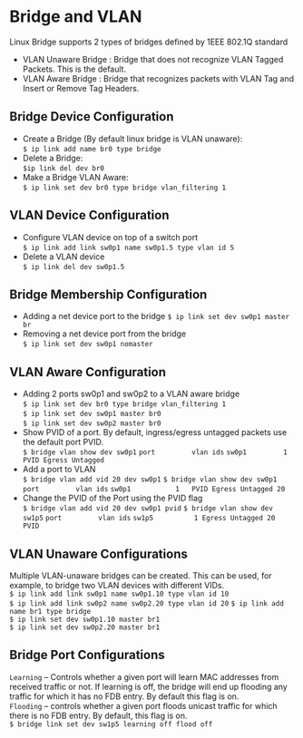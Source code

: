 # Bridge and VLAN
Linux Bridge supports 2 types of bridges defined by 1EEE 802.1Q standard  
- VLAN Unaware Bridge : Bridge that does not recognize VLAN Tagged Packets. This is the default.
- VLAN Aware Bridge : Bridge that recognizes packets with VLAN Tag and Insert or Remove Tag Headers.

## Bridge Device Configuration
* Create a Bridge (By default linux bridge is VLAN unaware):  
`$ ip link add name br0 type bridge`
* Delete a Bridge:  
  `$ip link del dev br0`
* Make a Bridge VLAN Aware:  
`$ ip link set dev br0 type bridge vlan_filtering 1`

## VLAN Device Configuration
* Configure VLAN device on top of a switch port  
`$ ip link add link sw0p1 name sw0p1.5 type vlan id 5`
* Delete a VLAN device  
`$ ip link del dev sw0p1.5`

## Bridge Membership Configuration
* Adding a net device port to the bridge
`$ ip link set dev sw0p1 master br`
* Removing a net device port from the bridge  
`$ ip link set dev sw0p1 nomaster`
## VLAN Aware Configuration
* Adding 2 ports sw0p1 and sw0p2 to a VLAN aware bridge  
`$ ip link set dev br0 type bridge vlan_filtering 1`  
`$ ip link set dev sw0p1 master br0`  
`$ ip link set dev sw0p2 master br0`  
* Show PVID of a port. By default, ingress/egress untagged packets use the default port PVID.  
`$ bridge vlan show dev sw0p1` 
`port         vlan ids` 
`sw0p1         1     PVID Egress Untagged`
* Add a port to VLAN  
`$ bridge vlan add vid 20 dev sw0p1` 
`$ bridge vlan show dev sw0p1` 
`port         vlan ids` 
`sw0p1           1   PVID Egress Untagged 20`
* Change the PVID of the Port using the PVID flag  
`$ bridge vlan add vid 20 dev sw0p1 pvid` 
`$ bridge vlan show dev sw1p5` 
`port         vlan ids` 
`sw1p5          1 Egress Untagged 20 PVID`
## VLAN Unaware Configurations
Multiple VLAN-unaware bridges can be created. This can be used, for example, to bridge two VLAN devices with different VIDs.  
`$ ip link add link sw0p1 name sw0p1.10 type vlan id 10`  
`$ ip link add link sw0p2 name sw0p2.20 type vlan id 20` 
`$ ip link add name br1 type bridge`  
`$ ip link set dev sw0p1.10 master br1`  
`$ ip link set dev sw0p2.20 master br1` 
## Bridge Port Configurations
 `Learning` – Controls whether a given port will learn MAC addresses from received traffic or not. 
 If learning is off, the bridge will end up flooding any traffic for which it has no FDB entry. By default this flag is on.  
 `Flooding` – controls whether a given port floods unicast traffic for which there is no FDB entry. By default, this flag is on.  
 `$ bridge link set dev sw1p5 learning off flood off`